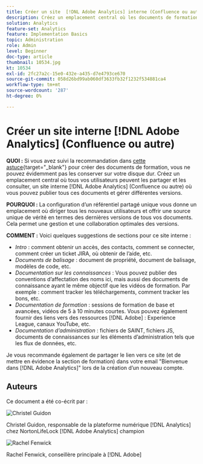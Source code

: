```yaml
---
title: Créer un site  [!DNL Adobe Analytics] interne (Confluence ou autre)
description: Créez un emplacement central où les documents de formation peuvent être partagés et consultés par tous vos utilisateurs.
solution: Analytics
feature-set: Analytics
feature: Implementation Basics
topic: Administration
role: Admin
level: Beginner
doc-type: article
thumbnail: 10534.jpg
kt: 10534
exl-id: 2fc27a2c-15e0-432e-a435-d7e4793ce670
source-git-commit: 058d26bd99ab060df3633fb32f1232f534881ca4
workflow-type: tm+mt
source-wordcount: '287'
ht-degree: 0%

---
```


# Créer un site interne [!DNL Adobe Analytics] (Confluence ou autre)

**QUOI :** Si vous avez suivi la recommandation dans [cette astuce](create-basic-videos-and-training.md){target="_blank"} pour créer des documents de formation, vous ne pouvez évidemment pas les conserver sur votre disque dur. Créez un emplacement central où tous vos utilisateurs peuvent les partager et les consulter, un site interne [!DNL Adobe Analytics] (Confluence ou autre) où vous pouvez publier tous ces documents et gérer différentes versions.

**POURQUOI :** La configuration d’un référentiel partagé unique vous donne un emplacement où diriger tous les nouveaux utilisateurs et offrir une source unique de vérité en termes des dernières versions de tous vos documents. Cela permet une gestion et une collaboration optimales des versions.

**COMMENT :** Voici quelques suggestions de sections pour ce site interne :

* _Intro_ : comment obtenir un accès, des contacts, comment se connecter, comment créer un ticket JIRA, où obtenir de l’aide, etc.
* _Documents de balisage_ : document de propriété, document de balisage, modèles de code, etc.
* _Documentation sur les connaissances_ : Vous pouvez publier des conventions d’affectation des noms ici, mais aussi des documents de connaissance ayant le même objectif que les vidéos de formation. Par exemple : comment tracker les téléchargements, comment tracker les bons, etc.
* _Documentation de formation_ : sessions de formation de base et avancées, vidéos de 5 à 10 minutes courtes. Vous pouvez également fournir des liens vers des ressources [!DNL Adobe] : Experience League, canaux YouTube, etc.
* _Documentation d’administration_ : fichiers de SAINT, fichiers JS, documents de connaissances sur les éléments d’administration tels que les flux de données, etc.

Je vous recommande également de partager le lien vers ce site (et de mettre en évidence la section de formation) dans votre email &quot;Bienvenue dans [!DNL Adobe Analytics]&quot; lors de la création d’un nouveau compte.


## Auteurs

Ce document a été co-écrit par :

![Christel Guidon](assets/Christel-Headshot-150.png)

Christel Guidon, responsable de la plateforme numérique [!DNL Analytics] chez NortonLifeLock
[!DNL Adobe Analytics] champion

![Rachel Fenwick](assets/Rachel-Fenwick-150.png)

Rachel Fenwick, conseillère principale à [!DNL Adobe]
